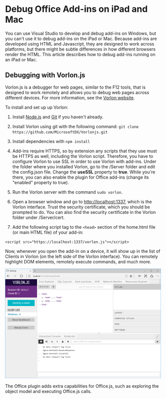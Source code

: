 
# Debug Office Add-ins on iPad and Mac

You can use Visual Studio to develop and debug add-ins on Windows, but you can't use it to debug add-ins on the iPad or Mac. Because add-ins are developed using HTML and Javascript, they are designed to work across platforms, but there might be subtle differences in how different browsers render the HTML. This article describes how to debug add-ins running on an iPad or Mac. 

## Debugging with Vorlon.js 

Vorlon.js is a debugger for web pages, similar to the F12 tools, that is designed to work remotely and allows you to debug web pages across different devices. For more information, see the [Vorlon website](http://www.vorlonjs.com).  

To install and set up up Vorlon: 

1.	Install [Node.js](https://nodejs.org) and [Git](https://git-scm.com/) if you haven't already. 

2.	Install Vorlon using git with the following command: `git clone https://github.com/MicrosoftDX/Vorlonjs.git` 

3.	Install dependencies with `npm install`

4.	Add-ins require HTTPS, so by extension any scripts that they use must be HTTPS as well, including the Vorlon script. Therefore, you have to configure Vorlon to use SSL in order to use Vorlon with add-ins. Under the folder where you installed Vorlon, go to the /Server folder and edit the config.json file. Change the **useSSL** property to **true**. While you're there, you can also enable the plugin for Office add-ins (change its "enabled" property to true). 

5.	Run the Vorlon server with the command `sudo vorlon`. 

6.	Open a browser window and go to [http://localhost:1337](http://localhost:1337), which is the Vorlon interface. Trust the security certificate, which you should be prompted to do. You can also find the security certificate in the Vorlon folder under /Server/cert. 

7.	Add the following script tag to the `<head>` section of the home.html file (or main HTML file) of your add-in:
```    
<script src="https://localhost:1337/vorlon.js"></script>    
```  

Now, whenever you open the add-in on a device, it will show up in the list of Clients in Vorlon (on the left side of the Vorlon interface). You can remotely highlight DOM elements, remotely execute commands, and much more.  

![Screenshot that shows the Vorlon.js interface](../../images/vorlon_interface.png)

The Office plugin adds extra capabilities for Office.js, such as exploring the object model and executing Office.js calls. 
